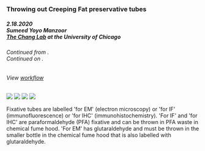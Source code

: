 ### Throwing out Creeping Fat preservative tubes
##### 2.18.2020<br>Sumeed Yoyo Manzoor<br>[The Chang Lab](https://changlab.uchicago.edu/) at the University of Chicago
###### Continued from []().<br>Continued on []().
###### View [workflow]()

<a href="https://changlab.uchicago.edu/" alt="The Chang Lab at the University of Chicago"><img src="https://img.shields.io/badge/Chang%20Lab--blue?style=flat-square&logo=jekyll" /></a>
<a href="https://github.com/Yoyomanzoor/Chang-Lab-Notebook" alt="Github Repo"><img src="https://img.shields.io/badge/github%20repo--blue?style=flat-square&logo=github" /></a>
<a href="../SOPs/creeping_fat_workflow.md" alt="SOP"><img src="https://img.shields.io/badge/SOPs-creeping%20fat-brightgreen?style=flat-square&logo=read-the-docs" /></a>
<a href="" alt="tag"><img src="https://img.shields.io/badge/tags-clinical%20|%20creeping%20fat-lightgrey?style=flat-square" /></a>


Fixative tubes are labelled 'for EM' (electron microscopy) or 'for IF' (immunofluorescence) or 'for IHC' (immunohistochemistry). 'For IF' and 'for IHC' are paraformaldehyde (PFA) fixative and can be thrown in PFA waste in chemical fume hood. 'For EM' has glutaraldehyde and must be thrown in the smaller bottle in the chemical fume hood that is also labelled with glutaraldehyde.
